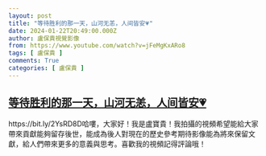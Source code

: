 ```yaml
---
layout: post
title: "等待胜利的那一天，山河无恙，人间皆安💗"
date: 2024-01-22T20:49:00.000Z
author: 盧保貴視覺影像
from: https://www.youtube.com/watch?v=jFeMgKxARo8
tags: [ 盧保貴 ]
comments: True
categories: [ 盧保貴 ]
---
```

<!--1705956540000-->
[等待胜利的那一天，山河无恙，人间皆安💗](https://www.youtube.com/watch?v=jFeMgKxARo8)
------

<div>
https://bit.ly/2YsRD8D哈嘍，大家好！我是盧寶貴！我拍攝的視頻希望能給大家帶來貢獻能夠留存後世，能成為後人對現在的歷史參考期待影像能為將來保留文獻，給人們帶來更多的意義與思考。喜歡我的視頻記得評論哦！
</div>
